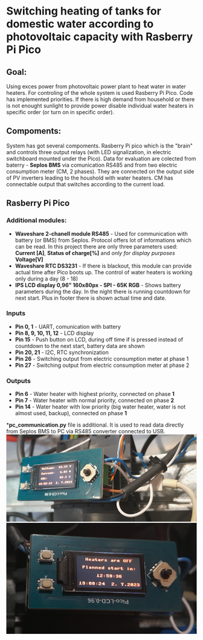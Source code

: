 # Switching heating of tanks for domestic water according to photovoltaic capacity with Rasberry Pi Pico
## Goal:
Using exces power from photovoltaic power plant to heat water in water heaters. For controling of the whole system is used Rasberry Pi Pico. Code has implemented priorities. If there is high demand from household or there is not enought sunlight to provide power disable individual water heaters in specific order (or turn on in specific order). 
## Compoments:
System has got several compoments. Rasberry Pi pico which is the "brain" and controls three output relays (with LED signalization, in electric switchboard mounted under the Pico). Data for evaluation are colected from baterry - **Seplos BMS** via comunication RS485 and from two electric consumption meter (CM, 2 phases). They are connected on the output side of PV inverters leading to the houshold with water heaters. CM has connectable output that switches according to the current load.
## Rasberry Pi Pico
### Additional modules:
* __Waveshare 2-chanell module RS485__ - Used for communication with battery (or BMS) from Seplos. Protocol offers lot of informations which can be read. In this project there are only three parameters used: **Current [A]**, **Status of charge[%]** and _only for display purposes_ **Voltage[V]**
* __Waveshare RTC DS3231__ - If there is blackout, this module can provide actual time after Pico boots up. The control of water heaters is working only during a day (8 - 18)
* __IPS LCD display 0,96" 160x80px - SPI - 65K RGB__ - Shows battery parameters during the day. In the night there is running countdown for next start. Plus in footer there is shown actual time and date.
### Inputs
* __Pin 0, 1__ - UART, comunication with battery
* __Pin 8, 9, 10, 11, 12__ - LCD display
* __Pin 15__ - Push button on LCD, during off time if is pressed instead of countdown to the next start, battery data are shown
* __Pin 20, 21__ - I2C, RTC synchronization
* __Pin 26__ - Switching output from electric consumption meter at phase 1
* __Pin 27__ - Switching output from electric consumption meter at phase 2

### Outputs
* __Pin 6__ - Water heater with highest priority, connected on phase __1__
* __Pin 7__ - Water heater with normal priority, connected on phase __2__
* __Pin 14__ - Water heater with low priority (big water heater, water is not almost used, backup), connected on phase __1__
  
*__pc_communication.py__ file is additional. It is used to read data directly from Seplos BMS to PC via RS485 converter connected to USB.
![Pico in electric switchboard with stacked modules 1](https://github.com/JiriSvacek/PV_DHW_control/blob/master/pics/pico_stacked_w_modules_1.PNG)
![Pico in electric switchboard with stacked modules 2](https://github.com/JiriSvacek/PV_DHW_control/blob/master/pics/pico_stacked_w_modules_2.PNG)
